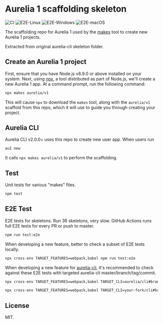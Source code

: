 # Aurelia 1 scaffolding skeleton

![CI](https://github.com/aurelia/v1/workflows/CI/badge.svg) ![E2E-Linux](https://github.com/aurelia/v1/workflows/E2E-Linux/badge.svg) ![E2E-Windows](https://github.com/aurelia/v1/workflows/E2E-Windows/badge.svg) ![E2E-macOS](https://github.com/aurelia/v1/workflows/E2E-macOS/badge.svg)

The scaffolding repo for Aurelia 1 used by the [makes](https://makes.js.org) tool to create new Aurelia 1 projects.

Extracted from original aurelia-cli skeleton folder.

## Create an Aurelia 1 project

First, ensure that you have Node.js v8.9.0 or above installed on your system. Next, using [npx](https://medium.com/@maybekatz/introducing-npx-an-npm-package-runner-55f7d4bd282b),
a tool distributed as part of Node.js, we'll create a new Aurelia 1 app. At a command prompt, run the following command:

```bash
npx makes aurelia/v1
```

This will cause `npx` to download the `makes` tool, along with the `aurelia/v1` scaffold from this repo, which it will use
to guide you through creating your project.

## Aurelia CLI

Aurelia CLI v2.0.0+ uses this repo to create new user app. When users run

```bash
au1 new
```

It calls `npx makes aurelia/v1` to perform the scaffolding.

## Test

Unit tests for various "makes" files.

```bash
npm test
```

## E2E Test

E2E tests for skeletons. Run 36 skeletons, very slow. GitHub Actions runs full E2E tests for every PR or push to master.

```bash
npm run test:e2e
```

When developing a new feature, better to check a subset of E2E tests locally.
```bash
npx cross-env TARGET_FEATURES=webpack,babel npm run test:e2e
```

When developing a new feature for [aurelia-cli](https://github.com/aurelia/cli), it's recommended to check against these E2E tests with targeted aurelia-cli master/branch/tag/commit.
```bash
npx cross-env TARGET_FEATURES=webpack,babel TARGET_CLI=aurelia/cli#branch npm run test:e2e
```

```bash
npx cross-env TARGET_FEATURES=webpack,babel TARGET_CLI=your-fork/cli#branch npm run test:e2e
```

## License

MIT.
